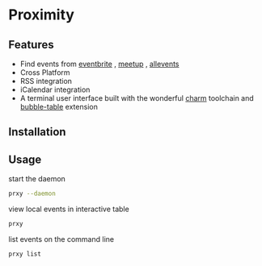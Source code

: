 # Proximity


## Features

- Find events from [eventbrite](www.eventbrite.com) , [meetup](www.meetup.com) , [allevents](allevents.in)
- Cross Platform
- RSS integration
- iCalendar integration
- A terminal user interface built with the wonderful [charm](https://github.com/charmbracelet) toolchain and [bubble-table](https://github.com/Evertras/bubble-table) extension

## Installation

## Usage

start the daemon

```sh
prxy --daemon
```

view local events in interactive table

```sh
prxy
```

list events on the command line

```sh
prxy list
```





